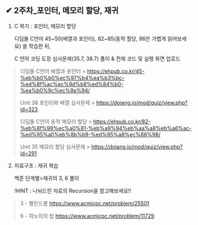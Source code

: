 ## ✔ 2주차_포인터, 메모리 할당, 재귀

1. C 복기 : 포인터, 메모리 할당

    디딤돌 C언어 45\~50(배열과 포인터), 82\~85(동적 할당, 86은 가볍게 읽어보세요) 을 학습한 뒤,

    C 언어 코딩 도장 심사문제(35.7, 38.7) 풀이 & 전체 코드 및 실행 화면 업로드

> 디딤돌 C언어 배열과 포인터 > https://ehpub.co.kr/45-%eb%b0%b0%ec%97%b4%ea%b3%bc-%ed%8f%ac%ec%9d%b8%ed%84%b0-%ea%b0%9c%ec%9a%94/
>
> Unit 38 포인터와 배열 심사문제 > https://dojang.io/mod/quiz/view.php?id=323
>
> 디딤돌 C언어 동적 메모리 할당 > https://ehpub.co.kr/82-%eb%8f%99%ec%a0%81-%eb%a9%94%eb%aa%a8%eb%a6%ac-%ed%95%a0%eb%8b%b9-%ed%95%a8%ec%88%98/
>
> Unit 35 메모리 할당 심사문제 > https://dojang.io/mod/quiz/view.php?id=291


2. 자료구조 : 재귀 복습

    백준 단계별>재귀의 3, 6 풀이
  
    !HINT : 나눠드린 자료의 Recursion을 참고해보세요!!

> 3 - 팰린드롬 https://www.acmicpc.net/problem/25501
>
> 6 - 하노이의 탑 https://www.acmicpc.net/problem/11729
